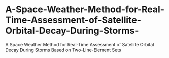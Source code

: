 # A-Space-Weather-Method-for-Real-Time-Assessment-of-Satellite-Orbital-Decay-During-Storms-
A Space Weather Method for Real-Time Assessment of Satellite Orbital Decay During Storms Based on Two-Line-Element Sets
